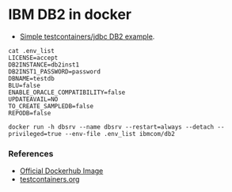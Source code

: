# IBM DB2 in docker

* [Simple testcontainers/jdbc DB2 example](db2-test). 

```
cat .env_list
LICENSE=accept
DB2INSTANCE=db2inst1
DB2INST1_PASSWORD=password
DBNAME=testdb
BLU=false
ENABLE_ORACLE_COMPATIBILITY=false
UPDATEAVAIL=NO
TO_CREATE_SAMPLEDB=false
REPODB=false

docker run -h dbsrv --name dbsrv --restart=always --detach --privileged=true --env-file .env_list ibmcom/db2
```

### References 
* [Official Dockerhub Image](https://hub.docker.com/r/ibmcom/db2)
* [testcontainers.org](https://www.testcontainers.org/modules/databases/db2/)
